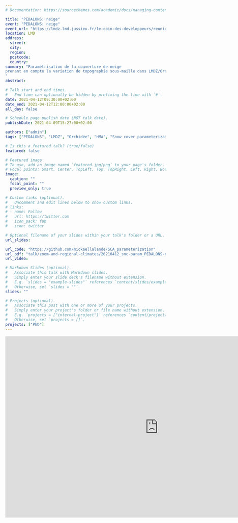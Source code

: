 ```yaml
---
# Documentation: https://sourcethemes.com/academic/docs/managing-content/

title: "PEDALONS: neige"
event: "PEDALONS: neige"
event_url: "https://lmdz.lmd.jussieu.fr/le-coin-des-developpeurs/reunions/2021-04-12-pedalons"
location: LMD
address:
  street:
  city:
  region:
  postcode:
  country:
summary: "Paramétrisation de la couverture de neige
prenant en compte la variation de topographie sous-maille dans LMDZ/Orchidée
"
abstract:

# Talk start and end times.
#   End time can optionally be hidden by prefixing the line with `#`.
date: 2021-04-12T09:30:00+02:00
date_end: 2021-04-12T12:00:00+02:00
all_day: false

# Schedule page publish date (NOT talk date).
publishDate: 2021-04-09T15:27:00+02:00

authors: ["admin"]
tags: ["PEDALONS", "LMDZ", "Orchidée", "HMA", "Snow cover parameterization", "Neige", "Snow cover"]

# Is this a featured talk? (true/false)
featured: false

# Featured image
# To use, add an image named `featured.jpg/png` to your page's folder.
# Focal points: Smart, Center, TopLeft, Top, TopRight, Left, Right, BottomLeft, Bottom, BottomRight.
image:
  caption: ""
  focal_point: ""
  preview_only: true

# Custom links (optional).
#   Uncomment and edit lines below to show custom links.
# links:
# - name: Follow
#   url: https://twitter.com
#   icon_pack: fab
#   icon: twitter

# Optional filename of your slides within your talk's folder or a URL.
url_slides:

url_code: "https://github.com/mickaellalande/SCA_parameterization"
url_pdf: "talk/zoom-and-regional-climates/20210412_snc-param_PEDALONS-neige_LALANDE.pdf"
url_video:

# Markdown Slides (optional).
#   Associate this talk with Markdown slides.
#   Simply enter your slide deck's filename without extension.
#   E.g. `slides = "example-slides"` references `content/slides/example-slides.md`.
#   Otherwise, set `slides = ""`.
slides: ""

# Projects (optional).
#   Associate this post with one or more of your projects.
#   Simply enter your project's folder or file name without extension.
#   E.g. `projects = ["internal-project"]` references `content/project/deep-learning/index.md`.
#   Otherwise, set `projects = []`.
projects: ["PhD"]
---
```


<iframe src="https://docs.google.com/presentation/d/e/2PACX-1vQbMQRfz0qD8uxLPvOA2Y9VTxuOHtDY1GiDRWwsr5lsEYREQ6HvjD0euhtrRTa_UoRb0F1JnhizCWdR/embed?start=false&loop=false&delayms=3000" frameborder="0" width="960" height="569" allowfullscreen="true" mozallowfullscreen="true" webkitallowfullscreen="true"></iframe>

